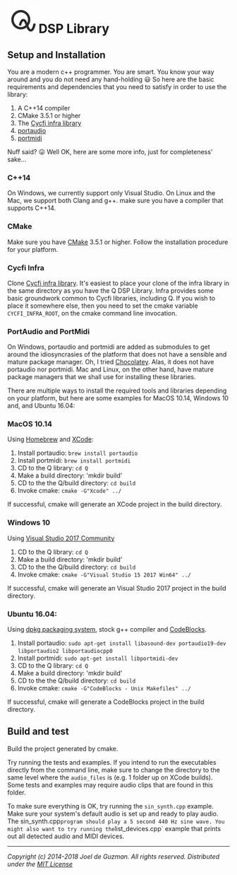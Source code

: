 # ![Q-Logo](q-logo-small.png) DSP Library

## Setup and Installation

You are a modern c++ programmer. You are smart. You know your way around and
you do not need any hand-holding :smiley: So here are the basic requirements
and dependencies that you need to satisfy in order to use the library:

1. A C++14 compiler
2. CMake 3.5.1 or higher
3. The [Cycfi infra library](https://github.com/cycfi/infra/)
4. [portaudio](http://www.portaudio.com/)
5. [portmidi](http://portmedia.sourceforge.net/portmidi/)

Nuff said? :stuck_out_tongue: Well OK, here are some more info, just for
completeness' sake...

### C++14

On Windows, we currently support only Visual Studio. On Linux and the Mac, we
support both Clang and g++. make sure you have a compiler that supports
C++14.

### CMake

Make sure you have [CMake](https://cmake.org) 3.5.1 or higher. Follow the
installation procedure for your platform.

### Cycfi Infra

Clone [Cycfi infra library](https://github.com/cycfi/infra/). It's easiest to
place your clone of the infra library in the same directory as you have the Q
DSP Library. Infra provides some basic groundwork common to Cycfi libraries,
including Q. If you wish to place it somewhere else, then you need to set the
cmake variable `CYCFI_INFRA_ROOT`, on the cmake command line invocation.

### PortAudio and PortMidi

On Windows, portaudio and portmidi are added as submodules to get around the
idiosyncrasies of the platform that does not have a sensible and mature
package manager. Oh, I tried [Chocolatey](https://chocolatey.org/). Alas, it
does not have portaudio nor portmidi. Mac and Linux, on the other hand, have
mature package managers that we shall use for installing these libraries.

There are multiple ways to install the required tools and libraries depending
on your platform, but here are some examples for MacOS 10.14, Windows 10 and,
and Ubuntu 16.04:

### MacOS 10.14

Using [Homebrew](https://brew.sh/) and [XCode](https://developer.apple.com/xcode/):

1. Install portaudio: `brew install portaudio`
2. Install portmidi: `brew install portmidi`
3. CD to the Q library: `cd Q`
4. Make a build directory: 'mkdir build'
5. CD to the the Q/build directory: `cd build`
6. Invoke cmake: `cmake -G"Xcode" ../`

If successful, cmake will generate an XCode project in the build directory.

### Windows 10

Using [Visual Studio 2017
Community](https://visualstudio.microsoft.com/vs/community/)

1. CD to the Q library: `cd Q`
2. Make a build directory: 'mkdir build'
3. CD to the the Q/build directory: `cd build`
4. Invoke cmake: `cmake -G"Visual Studio 15 2017 Win64" ../`

If successful, cmake will generate an Visual Studio 2017 project in the build
directory.

### Ubuntu 16.04:

Using [dpkg packaging
system](https://wiki.debian.org/DebianPackageManagement), stock g++ compiler
and [CodeBlocks](http://www.codeblocks.org/).

1. Install portaudio: `sudo apt-get install libasound-dev portaudio19-dev libportaudio2 libportaudiocpp0`
2. Install portmidi: `sudo apt-get install libportmidi-dev`
3. CD to the Q library: `cd Q`
4. Make a build directory: 'mkdir build'
5. CD to the the Q/build directory: `cd build`
6. Invoke cmake: `cmake -G"CodeBlocks - Unix Makefiles" ../`

If successful, cmake will generate a CodeBlocks project in the build
directory.

## Build and test

Build the project generated by cmake.

Try running the tests and examples. If you intend to run the executables
directly from the command line, make sure to change the directory to the same
level where the `audio_files` is (e.g. 1 folder up on XCode builds). Some
tests and examples may require audio clips that are found in this folder.

To make sure everything is OK, try running the `sin_synth.cpp` example. Make
sure your system's default audio is set up and ready to play audio. The
sin_synth.cpp` program should play a 5 second 440 Hz sine wave. You might
also want to try running the `list_devices.cpp` example that prints out all
detected audio and MIDI devices.

---

*Copyright (c) 2014-2018 Joel de Guzman. All rights reserved.*
*Distributed under the [MIT License](https://opensource.org/licenses/MIT)*

